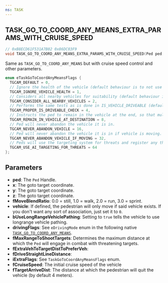 ```yaml
---
ns: TASK
---
```

## TASK_GO_TO_COORD_ANY_MEANS_EXTRA_PARAMS_WITH_CRUISE_SPEED

```c
// 0xB8ECD61F531A7B02 0x86DC03F9
void TASK_GO_TO_COORD_ANY_MEANS_EXTRA_PARAMS_WITH_CRUISE_SPEED(Ped ped, float x, float y, float z, float fMoveBlendRatio, Vehicle vehicle, BOOL bUseLongRangeVehiclePathing, int drivingFlags, float fMaxRangeToShootTargets, cs_type(Any) float fExtraVehToTargetDistToPreferVeh, cs_type(Any) float fDriveStraightLineDistance, int iExtraFlags, cs_type(Any) float fCruiseSpeed, cs_type(Any) float fTargetArriveDist);
```

Same as `TASK_GO_TO_COORD_ANY_MEANS` but with cruise speed control and other parameters.

```c
enum eTaskGoToCoordAnyMeansFlags {
  TGCAM_DEFAULT = 0,
  // Ignore the health of the vehicle (default behaviour is to not use any vehicle with less than 600 health)
  TGCAM_IGNORE_VEHICLE_HEALTH = 1,
  // Considers all nearby vehicles for suitability (default behaviour is to consider only the vehicle closest to the ped)
  TGCAM_CONSIDER_ALL_NEARBY_VEHICLES = 2,
  // Performs the same tests as is done in IS_VEHICLE_DRIVEABLE (default behaviour is to just check the vehicle's health)
  TGCAM_PROPER_IS_DRIVEABLE_CHECK = 4,
  // Instructs the ped to remain in the vehicle at the end, so that multiple tasks can be chained together.
  TGCAM_REMAIN_IN_VEHICLE_AT_DESTINATION = 8,
  // Ped will never abandon the vehicle it is in.
  TGCAM_NEVER_ABANDON_VEHICLE = 16,
  // Ped will never abandon the vehicle it is in if vehicle is moving.
  TGCAM_NEVER_ABANDON_VEHICLE_IF_MOVING = 32,
  // Peds will use the targeting system for threats and register any threats they can attack (rather than just using the closest targetable ped)
  TGCAM_USE_AI_TARGETING_FOR_THREATS = 64
};
```

## Parameters
* **ped**: The `Ped` Handle.
* **x**: The goto target coordinate.
* **y**: The goto target coordinate.
* **z**: The goto target coordinate.
* **fMoveBlendRatio**: 0.0 = still, 1.0 = walk, 2.0 = run, 3.0 = sprint.
* **vehicle**: If defined, the pedestrian will only move if said vehicle exists. If you don't want any sort of association, just set it to `0`.
* **bUseLongRangeVehiclePathing**: Setting to `true` tells the vehicle to use longrange vehicle pathing.
* **drivingFlags**: See `eDrivingMode` enum in the following native [`TASK_GO_TO_COORD_ANY_MEANS`](#_0x5BC448CB78FA3E88).  
* **fMaxRangeToShootTargets**: Determines the maximum distance at which the `Ped` will engage in combat with threatening targets.
* **fExtraVehToTargetDistToPreferVeh**:
* **fDriveStraightLineDistance**: 
* **iExtraFlags**: See `TaskGoToCoordAnyMeansFlags` enum.
* **fCruiseSpeed**: The initial cruise speed of the vehicle 
* **fTargetArriveDist**:  The distance at which the pedestrian will quit the vehicle (by default 4 meters).

